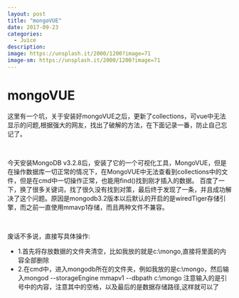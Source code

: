 ```yaml
---
layout: post
title: "mongoVUE"
date: 2017-09-23
categories:
  - Juice
description: 
image: https://unsplash.it/2000/1200?image=71
image-sm: https://unsplash.it/2000/1200?image=71
---
```


<h1>mongoVUE</h1>


<p>这里有一个坑，关于安装好mongoVUE之后，更新了collections，可vue中无法显示的问题,根据强大的网友，找出了破解的方法，在下面记录一番，防止自己忘记了。</p>
<br/>
<p>今天安装MongoDB v3.2.8后，安装了它的一个可视化工具，MongoVUE，但是在操作数据库一切正常的情况下，在MongoVUE中无法查看到collections中的文件，但是在cmd中一切操作正常，也能用find()找到刚才插入的数据。
百度了一下，换了很多关键词，找了很久没有找到对策，最后终于发现了一条，并且成功解决了这个问题。原因是mongodb3.2版本以后默认的开启的是wiredTiger存储引擎，而之前一直使用mmavp1存储，而且两种文件不兼容。</p>
<br/>
<P>废话不多说，直接写具体操作:</p>
<ul>
  <li>1.首先将存放数据的文件夹清空，比如我放的就是c:\mongo,直接将里面的内容全部删除</li>
  <li>2.在cmd中，进入mongodb所在的文件夹，例如我放的是c:\mongo，然后输入mongod  --storageEngine mmapv1 --dbpath c:\mongo 注意输入的是引号中的内容，注意其中的空格，以及最后的是数据存储路径,这样就可以了</li>
</ul>
